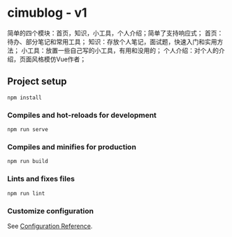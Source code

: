 # cimublog - v1
简单的四个模块：首页，知识，小工具，个人介绍；简单了支持响应式；
首页：待办、部分笔记和常用工具；
知识：存放个人笔记，面试题，快速入门和实用方法；
小工具：放置一些自己写的小工具，有用和没用的；
个人介绍：对个人的介绍，页面风格模仿Vue作者；

## Project setup
```
npm install
```

### Compiles and hot-reloads for development
```
npm run serve
```

### Compiles and minifies for production
```
npm run build
```

### Lints and fixes files
```
npm run lint
```

### Customize configuration
See [Configuration Reference](https://cli.vuejs.org/config/).
